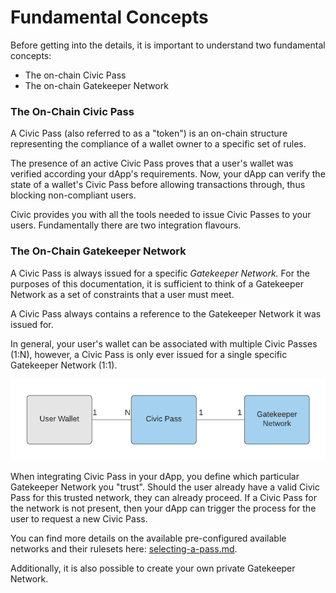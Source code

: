 # Fundamental Concepts

Before getting into the details, it is important to understand two fundamental concepts:

* The on-chain Civic Pass
* The on-chain Gatekeeper Network

### The On-Chain Civic Pass

A Civic Pass (also referred to as a "token") is an on-chain structure representing the compliance of a wallet owner to a specific set of rules.&#x20;

The presence of an active Civic Pass proves that a user's wallet was verified according your dApp's requirements. Now, your dApp can verify the state of a wallet's Civic Pass before allowing transactions through, thus blocking non-compliant users.

Civic provides you with all the tools needed to issue Civic Passes to your users. Fundamentally there are two integration flavours.

### The On-Chain Gatekeeper Network

A Civic Pass is always issued for a specific _Gatekeeper Network._ For the purposes of this documentation, it is sufficient to think of a Gatekeeper Network as a set of constraints that a user must meet.&#x20;

A Civic Pass always contains a reference to the Gatekeeper Network it was issued for.

In general, your user's wallet can be associated with multiple Civic Passes (1:N), however, a Civic Pass is only ever issued for a single specific Gatekeeper Network (1:1).

![](<../../.gitbook/assets/image (1) (1) (1) (1) (1) (1).png>)

When integrating Civic Pass in your dApp, you define which particular Gatekeeper Network you "trust". Should the user already have a valid Civic Pass for this trusted network, they can already proceed. If a Civic Pass for the network is not present, then your dApp can trigger the process for the user to request a new Civic Pass.

You can find more details on the available pre-configured available networks and their rulesets here: [selecting-a-pass.md](../integrate/turnkey-integration/selecting-a-pass.md "mention").

Additionally, it is also possible to create your own private Gatekeeper Network.
